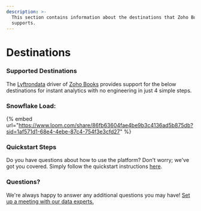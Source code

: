 ```yaml
---
description: >-
  This section contains information about the destinations that Zoho Books
  supports.
---
```


# Destinations

### Supported Destinations

The [Lyftrondata](https://www.lyftrondata.com/) driver of [Zoho Books](https://www.lyftrondata.com/integration/finance-analytics/zohobooks/) provides support for the below destinations for instant analytics with no engineering in just 4 simple steps.

### Snowflake Load:

{% embed url="https://www.loom.com/share/86fb63604fae4be9b3c4136ad5b875db?sid=1af571d1-68e4-4ebe-87c4-754f3e3cfd27" %}

### Quickstart Steps

Do you have questions about how to use the platform? Don't worry; we've got you covered. Simply follow the quickstart instructions [here](./).

### Questions? <a href="#questions" id="questions"></a>

We're always happy to answer any additional questions you may have! [Set up a meeting with our data experts.](https://www.lyftrondata.com/book-a-meeting/)

